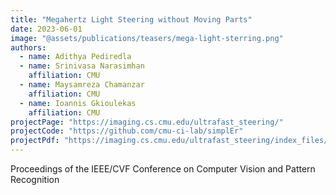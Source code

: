 ```yaml
---
title: "Megahertz Light Steering without Moving Parts"
date: 2023-06-01
image: "@assets/publications/teasers/mega-light-sterring.png"
authors:
  - name: Adithya Pediredla
  - name: Srinivasa Narasimhan
    affiliation: CMU
  - name: Maysamreza Chamanzar
    affiliation: CMU
  - name: Ioannis Gkioulekas
    affiliation: CMU
projectPage: "https://imaging.cs.cmu.edu/ultrafast_steering/"
projectCode: "https://github.com/cmu-ci-lab/simplEr"
projectPdf: "https://imaging.cs.cmu.edu/ultrafast_steering/index_files/paper.pdf"
---
```


Proceedings of the IEEE/CVF Conference on Computer Vision and Pattern Recognition